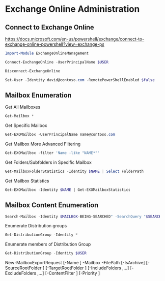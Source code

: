 # Exchange Online Administration

## Connect to Exchange Online

https://docs.microsoft.com/en-us/powershell/exchange/connect-to-exchange-online-powershell?view=exchange-ps

```PowerShell
Import-Module ExchangeOnlineManagement
```
``` PowerShell
Connect-ExchangeOnline -UserPrincipalName $USER
```
```PowerShell
Disconnect-ExchangeOnline
```
```PowerShell
Set-User -Identity david@contoso.com -RemotePowerShellEnabled $false
```

## Mailbox Enumeration

Get All Mailboxes
```PowerShell
Get-Mailbox *
```
Get Specific Mailbox
```PowerShell
Get-EXOMailbox -UserPrincipalName name@contoso.com
```
Get Mailbox More Advanced Filtering
```PowerShell
Get-EXOMailbox -filter 'Name -like "NAME*"'
```
Get Folders/Subfolders in Specific Mailbox
```PowerShell
Get-MailboxFolderStatistics -Identity $NAME | Select FolderPath
```
Get Mailbox Statistics
```PowerShell
Get-EXOMailbox -Identity $NAME | Get-EXOMailboxStatistics
```

## Mailbox Content Enumeration

```PowerShell
Search-Mailbox -Identity $MAILBOX-BEING-SEARCHED" -SearchQuery "$SEARCH-STRING" -TargetMailbox "$MAILBOX-SEARCH-CONTENT-BEING-SENT" -TargetFolder "FOLDER-SEARCH-CONTENT-BEING-SENT" -LogLevel Full
```
Enumerate Distribution groups
```PowerShell
Get-DistributionGroup -Identity *
```
Enumerate members of Distribution Group
```PowerShell
Get-DistributionGroup -Identity $USER
```

New-MailboxExportRequest  [-Name <UniqueName>] -Mailbox <TargetMailboxIdentity> -FilePath <UNCPathToPST> [-IsArchive] [-SourceRootFolder <MailboxFolder>] [-TargetRootFolder <PSTFolder>] [-IncludeFolders <MailboxFolder1>,<MailboxFolder2>...] [-ExcludeFolders <MailboxFolder1>,<MailboxFolder2>...] [-ContentFilter <Filter>] [-Priority <PriorityValue>]

